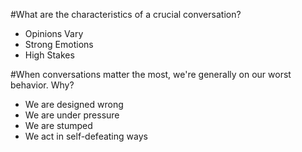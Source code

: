 #What are the characteristics of a crucial conversation?
+ Opinions Vary
+ Strong Emotions
+ High Stakes

#When conversations matter the most, we're generally on our worst behavior. Why?
+ We are designed wrong
+ We are under pressure
+ We are stumped
+ We act in self-defeating ways
